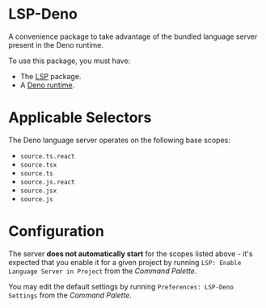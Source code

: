 # LSP-Deno

A convenience package to take advantage of the bundled language server present in the Deno runtime.

To use this package, you must have:

- The [LSP](https://packagecontrol.io/packages/LSP) package.
- A [Deno runtime](https://deno.land).

# Applicable Selectors

The Deno language server operates on the following base scopes:

- `source.ts.react`
- `source.tsx`
- `source.ts`
- `source.js.react`
- `source.jsx`
- `source.js`

# Configuration

The server **does not automatically start** for the scopes listed above - it's expected that you enable it for a given project by running `LSP: Enable Language Server in Project` from the _Command Palette_.

You may edit the default settings by running `Preferences: LSP-Deno Settings` from the _Command Palette_.
